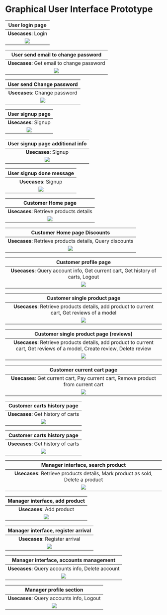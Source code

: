 # Graphical User Interface Prototype

| User login page |
| :-------------: |
| **Usecases**: Login |
| ![](./Images/GUI/V2/Login.png) |

| User send email to change password |
| :-------------: |
| **Usecases**: Get email to change password |
| ![](./Images/GUI/V2/Send_email_change_password.png) |

| User send Change password |
| :-------------: |
| **Usecases**: Change password |
| ![](./Images/GUI/V2/Change_password.png) |

| User signup page |
| :-------------: |
| **Usecases**: Signup |
| ![](./Images/GUI/V2/Create_Account.png) |

| User signup page additional info |
| :-------------: |
| **Usecases**: Signup |
| ![](./Images/GUI/V2/Create_Account_info.png) |

| User signup done message |
| :-------------: |
| **Usecases**: Signup |
| ![](./Images/GUI/V2/Create_Account_DONE.png) |

| Customer Home page |
| :-------------: |
| **Usecases**: Retrieve products details |
| ![](./Images/GUI/V2/Home_Page.png) |

| Customer Home page Discounts|
| :-------------: |
| **Usecases**: Retrieve products details, Query discounts |
| ![](./Images/GUI/V2/Home_Page_discounts.png) |

| Customer profile page |
| :-------------: |
| **Usecases**: Query account info, Get current cart, Get history of carts, Logout |
| ![](./Images/GUI/V2/Profile_section.png) |

| Customer single product page |
| :-------------: |
| **Usecases**: Retrieve products details, add product to current cart, Get reviews of a model |
| ![](./Images/GUI/V2/Product_Page.png) |

| Customer single product page (reviews) |
| :-------------: |
| **Usecases**: Retrieve products details, add product to current cart, Get reviews of a model, Create review, Delete review|
| ![](./Images/GUI/V2/Product_Page_reviews.png) |

| Customer current cart page |
| :-------------: |
| **Usecases**: Get current cart, Pay current cart, Remove product from current cart |
| ![](./Images/GUI/V2/Current_Cart.png) |

| Customer carts history page |
| :-------------: |
| **Usecases**: Get history of carts|
| ![](./Images/GUI/V2/Carts_History.png) |

| Customer carts history page |
| :-------------: |
| **Usecases**: Get history of carts|
| ![](./Images/GUI/V2/Old_cart.png) |

| Manager interface, search product |
| :-------------: |
| **Usecases**: Retrieve products details, Mark product as sold, Delete a product|
| ![](./Images/GUI/V2/Manager_Search_Product.png) |

| Manager interface, add product |
| :-------------: |
| **Usecases**: Add product|
| ![](./Images/GUI/V2/Manager_add_Product.png) |

| Manager interface, register arrival |
| :-------------: |
| **Usecases**: Register arrival|
| ![](./Images/GUI/V2/Manager_register_arrival.png) |

| Manager interface, accounts management |
| :-------------: |
| **Usecases**: Query accounts info, Delete account|
| ![](./Images/GUI/V2/Manager_Account_management.png) |

| Manager profile section |
| :-------------: |
| **Usecases**: Query accounts info, Logout|
| ![](./Images/GUI/V2/Manager_Profile_section.png) |
